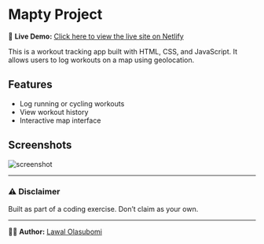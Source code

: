 # Mapty Project

🚀 **Live Demo:** [Click here to view the live site on Netlify](https://olasubomimapty.netlify.app/)

This is a workout tracking app built with HTML, CSS, and JavaScript. It allows users to log workouts on a map using geolocation.

## Features

- Log running or cycling workouts
- View workout history
- Interactive map interface

## Screenshots

![screenshot](Screenshot(97).png)

---

### ⚠️ Disclaimer

Built as part of a coding exercise. Don’t claim as your own.

---

👨‍💻 **Author:** [Lawal Olasubomi](https://x.com/profcruis)
